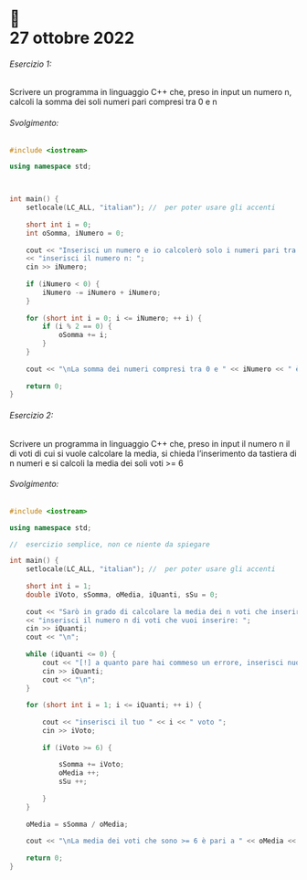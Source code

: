 # :closed_book: <br /> 27 ottobre 2022

###### Esercizio 1:

Scrivere un programma in linguaggio C++ che, preso in input un numero n, calcoli la somma dei soli numeri pari compresi tra 0 e n

###### Svolgimento:

```cpp
#include <iostream>

using namespace std;



int main() {
	setlocale(LC_ALL, "italian"); //  per poter usare gli accenti
	
	short int i = 0;
	int oSomma, iNumero = 0;
	
	cout << "Inserisci un numero e io calcolerò solo i numeri pari tra 0 e n (n compreso)\n"
	<< "inserisci il numero n: ";
	cin >> iNumero;
	
	if (iNumero < 0) {
		iNumero -= iNumero + iNumero;
	}
	
	for (short int i = 0; i <= iNumero; ++ i) {
		if (i % 2 == 0) {
			oSomma += i;
		}
	}
	
	cout << "\nLa somma dei numeri compresi tra 0 e " << iNumero << " è pari a " << oSomma;
	
	return 0;
}
```



###### Esercizio 2:

Scrivere un programma in linguaggio C++ che, preso in input il numero n il di voti di cui si vuole calcolare la media,  si chieda l’inserimento da tastiera di n numeri e si calcoli la media dei soli voti >= 6

###### Svolgimento:

```cpp
#include <iostream>

using namespace std;

//  esercizio semplice, non ce niente da spiegare

int main() {
	setlocale(LC_ALL, "italian"); //  per poter usare gli accenti
	
	short int i = 1;
	double iVoto, sSomma, oMedia, iQuanti, sSu = 0;
	
	cout << "Sarò in grado di calcolare la media dei n voti che inserirai\n"
	<< "inserisci il numero n di voti che vuoi inserire: ";
	cin >> iQuanti;
	cout << "\n";
	
	while (iQuanti <= 0) {
		cout << "[!] a quanto pare hai commeso un errore, inserisci nuovamente su quanti voti vuoi calcolare la media: ";
		cin >> iQuanti;
		cout << "\n";
	}
	
	for (short int i = 1; i <= iQuanti; ++ i) {
		
		cout << "inserisci il tuo " << i << " voto ";
		cin >> iVoto;
		
		if (iVoto >= 6) {
			
			sSomma += iVoto;
			oMedia ++;
			sSu ++;
			
		}
	}
	
	oMedia = sSomma / oMedia;
	
	cout << "\nLa media dei voti che sono >= 6 è pari a " << oMedia << " e soltanto " << sSu << "/" << iQuanti << " voti aveva soddisfatto il criterio"; //  non è previsto nessun errore in caso in cui nessun numero soddisfi il requsiti, quindi il risultato può essere anomalo
	
	return 0;
}
```